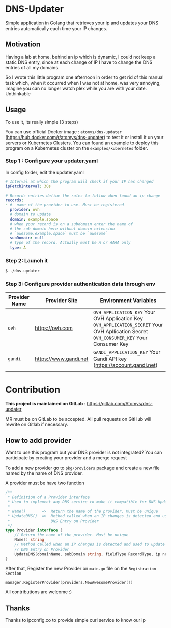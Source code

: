 # DNS-Updater

Simple application in Golang that retrieves your ip and updates your DNS entries automatically each time your IP changes.

## Motivation

Having a lab at home. behind an ip which is dynamic, I could not keep a static DNS entry, since at each change of IP I have to change the DNS entries of all my domains.

So I wrote this little program one afternoon in order to get rid of this manual task which, when it occurred when I was not at home, was very annoying, imagine you can no longer watch plex while you are with your date. Unthinkable

## Usage

To use it, its really simple (3 steps)

You can use official Docker image : `atomys/dns-updater` (https://hub.docker.com/r/atomys/dns-updater) to test it or install it un your servers or Kubernetes Clusters. You can found an example to deploy this program on a Kubernetes cluster on the `examples/kubernetes` folder.

### Step 1 : Configure your updater.yaml
In config folder, edit the updater.yaml

```yaml
# Interval at which the program will check if your IP has changed
ipFetchInterval: 30s

# Records entries define the rules to follow when found an ip change
records:
- #  name of the provider to use. Must be registered
  provider: ovh
  # domain to update
  domain: example.space
  # when your record is on a subdomain enter the name of
  # the sub domain here without domain extension
  # `awesome.example.space` must be `awesome`
  subDomain: null
  # Type of the record. Actually must be A or AAAA only
  type: A
```

### Step 2: Launch it
```
$ ./dns-updater
```

### Step 3: Configure provider authentication data through env

| Provider Name | Provider Site         | Environment Variables                                                                                                                                |
| ------------- | --------------------- | ---------------------------------------------------------------------------------------------------------------------------------------------------- |
| `ovh`         | https://ovh.com       | `OVH_APPLICATION_KEY` Your OVH Application Key<br /> `OVH_APPLICATION_SECRET` Your OVH Apllication Secret<br /> `OVH_CONSUMER_KEY` Your Consumer Key |
| `gandi`       | https://www.gandi.net | `GANDI_APPLICATION_KEY` Your Gandi API key (https://account.gandi.net)                                                                               |
|               |                       |                                                                                                                                                      |

# Contribution

**This project is maintained on GitLab** : https://gitlab.com/Atomys/dns-updater

MR must be on GitLab to be accepted. All pull requests on GitHub will rewrite on Gitlab if necessary.

## How to add provider
Want to use this program but your DNS provider is not integrated? You can participate by creating your provider and a merge request

To add a new provider go to `pkg/providers` package and create a new file named by the name of DNS provider.

A provider must be have two function
```go
/**
 * Definition of a Provider interface
 * Used to implement any DNS service to make it compatible for DNS Updater
 *
 * Name()       =>  Return the name of the provider. Must be unique
 * UpdateDNS()  =>  Method called when an IP changes is detected and used to update
 *                  DNS Entry on Provider
 */
type Provider interface {
	// Return the name of the provider. Must be unique
	Name() string
	// Method called when an IP changes is detected and used to update
	// DNS Entry on Provider
	UpdateDNS(domainName, subDomain string, fieldType RecordType, ip net.IP) error
}
```

After that, Register the new Provider on `main.go` file on the `Registration Section`
```go
manager.RegisterProvider(providers.NewAwesomeProvider())
```

All contributions are welcome :)

## Thanks
Thanks to ipconfig.co to provide simple curl service to know our ip
